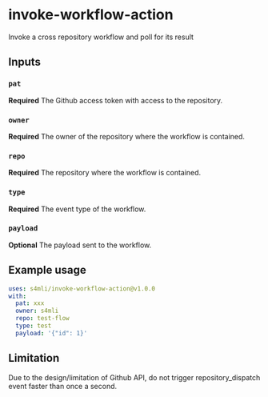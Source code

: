# invoke-workflow-action

Invoke a cross repository workflow and poll for its result

## Inputs

### `pat`

**Required** The Github access token with access to the repository.

### `owner`

**Required** The owner of the repository where the workflow is contained.

### `repo`

**Required** The repository where the workflow is contained.

### `type`

**Required** The event type of the workflow.

### `payload`

**Optional** The payload sent to the workflow.

## Example usage

```yaml
uses: s4mli/invoke-workflow-action@v1.0.0
with:
  pat: xxx
  owner: s4mli
  repo: test-flow
  type: test
  payload: '{"id": 1}'
```

## Limitation
Due to the design/limitation of Github API, do not trigger repository_dispatch event faster than once a second.
